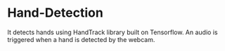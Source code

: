 # Hand-Detection
It detects hands using HandTrack library built on Tensorflow. An audio is triggered when a hand is detected by the webcam.
